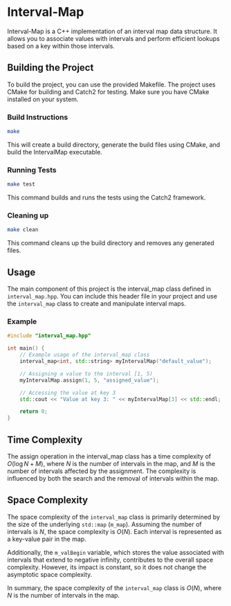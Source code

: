 # Interval-Map

Interval-Map is a C++ implementation of an interval map data structure. It allows you to associate values with intervals and perform efficient lookups based on a key within those intervals.

## Building the Project

To build the project, you can use the provided Makefile. The project uses CMake for building and Catch2 for testing. Make sure you have CMake installed on your system.

### Build Instructions

```bash
make
```
This will create a build directory, generate the build files using CMake, and build the IntervalMap executable.

### Running Tests
```bash
make test
```
This command builds and runs the tests using the Catch2 framework.

### Cleaning up
```bash
make clean
```
This command cleans up the build directory and removes any generated files.

## Usage

The main component of this project is the interval_map class defined in `interval_map.hpp`. You can include this header file in your project and use the `interval_map` class to create and manipulate interval maps.

### Example
```cpp
#include "interval_map.hpp"

int main() {
    // Example usage of the interval_map class
    interval_map<int, std::string> myIntervalMap("default_value");

    // Assigning a value to the interval [1, 5)
    myIntervalMap.assign(1, 5, "assigned_value");

    // Accessing the value at key 3
    std::cout << "Value at key 3: " << myIntervalMap[3] << std::endl;

    return 0;
}
```

## Time Complexity

The assign operation in the interval_map class has a time complexity of $O(\log N + M)$, where $N$ is the number of intervals in the map, and $M$ is the number of intervals affected by the assignment. The complexity is influenced by both the search and the removal of intervals within the map.

## Space Complexity

The space complexity of the `interval_map` class is primarily determined by the size of the underlying `std::map` (`m_map`). Assuming the number of intervals is $N$, the space complexity is $O(N)$. Each interval is represented as a key-value pair in the map.

Additionally, the `m_valBegin` variable, which stores the value associated with intervals that extend to negative infinity, contributes to the overall space complexity. However, its impact is constant, so it does not change the asymptotic space complexity.

In summary, the space complexity of the `interval_map` class is $O(N)$, where $N$ is the number of intervals in the map.
